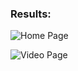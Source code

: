 
### Results:

![Home Page](youtube-cloneb6youtubehomepage.png?raw=true "Home page")

![Video Page](youtubecloneb6-videopage.png?raw=true "Video page")
